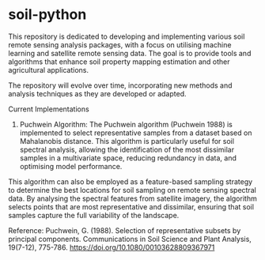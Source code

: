 # soil-python
This repository is dedicated to developing and implementing various soil remote sensing analysis packages, with a focus on utilising machine learning and satellite remote sensing data. The goal is to provide tools and algorithms that enhance soil property mapping estimation and other agricultural applications.

The repository will evolve over time, incorporating new methods and analysis techniques as they are developed or adapted.

Current Implementations
1. Puchwein Algorithm:
The Puchwein algorithm (Puchwein 1988) is implemented to select representative samples from a dataset based on Mahalanobis distance. This algorithm is particularly useful for soil spectral analysis, allowing the identification of the most dissimilar samples in a multivariate space, reducing redundancy in data, and optimising model performance.

This algorithm can also be employed as a feature-based sampling strategy to determine the best locations for soil sampling on remote sensing spectral data. By analysing the spectral features from satellite imagery, the algorithm selects points that are most representative and dissimilar, ensuring that soil samples capture the full variability of the landscape.

Reference:
Puchwein, G. (1988). Selection of representative subsets by principal components. Communications in Soil Science and Plant Analysis, 19(7-12), 775-786. https://doi.org/10.1080/00103628809367971
